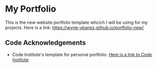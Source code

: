 # My Portfolio

This is the new website portfolio template whcich I will be using for my projects.
Here is a link: https://wyne-ybanez.github.io/portfolio-new/

## Code Acknowledgements 

- Code Institute's template for personal portfolio. [Here is a link to Code Institute](codeinstitute.net)
